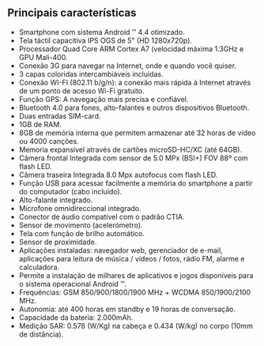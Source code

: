 ## Principais características

* Smartphone com sistema Android ™ 4.4 otimizado.
* Tela táctil capacitiva IPS OGS de 5" (HD 1280x720p).
* Processador Quad Core ARM Cortex A7 (velocidad máxima 1.3GHz e GPU Mali-400.
* Conexão 3G para navegar na Internet, onde e quando você quiser.
* 3 capas coloridas intercambiáveis incluídas.
* Conexão WI-FI (802.11 b/g/n): a conexão mais rápida à Internet através de um ponto de acesso Wi-Fi gratuito.
* Função GPS: A navegação mais precisa e confiável.
* Bluetooth 4.0 para fones, alto-falantes e outros dispositivos Bluetooth.
* Duas entradas SIM-card.
* 1GB de RAM.
* 8GB de memória interna que permitem armazenar até 32 horas de vídeo ou 4000 canções.
* Memoria expansível através de cartões microSD-HC/XC (até 64GB).
* Câmera frontal Integrada com sensor de 5.0 MPx (BSI+)  FOV 88º com flash LED.
* Câmera traseira Integrada 8.0 Mpx autofocus com flash LED.
* Função USB para acessar facilmente a memória do smartphone a partir do computador (cabo incluído).
* Alto-falante integrado.
* Microfone omnidireccional integrado.
* Conector de áudio compatível com o padrão CTIA.
* Sensor de movimento (acelerómetro).
* Tela com função de brilho automático.
* Sensor de proximidade.
* Aplicações instaladas: navegador web, gerenciador de e-mail, aplicações para leitura de música / vídeos / fotos, rádio FM, alarme e calculadora.
* Permite a instalação de milhares de aplicativos e jogos disponíveis para o sistema operacional Android ™.
* Frequências: GSM 850/900/1800/1900 MHz + WCDMA 850/1900/2100 MHz.
* Autonomia: até 400 horas em standby e 19 horas de conversação.
* Capacidade da bateria: 2.000mAh.
* Medição SAR: 0.578 (W/Kg) na cabeça e 0.434 (W/kg) no corpo (10mm de distância).
